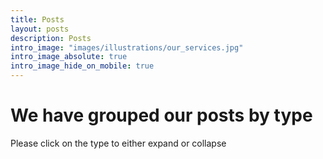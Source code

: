 ```yaml
---
title: Posts
layout: posts
description: Posts
intro_image: "images/illustrations/our_services.jpg"
intro_image_absolute: true
intro_image_hide_on_mobile: true
---
```


# We have grouped our posts by type

Please click on the type to either expand or collapse

